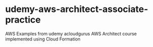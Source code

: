 # udemy-aws-architect-associate-practice
AWS Examples from udemy acloudgurus AWS Architect course implemented using Cloud Formation 
